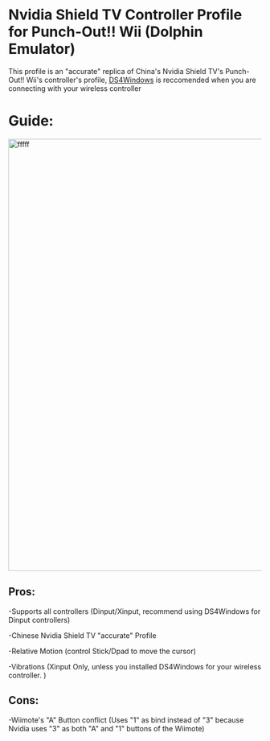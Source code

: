 # Nvidia Shield TV Controller Profile for Punch-Out!! Wii (Dolphin Emulator)

This profile is an "accurate" replica of China's Nvidia Shield TV's Punch-Out!! Wii's controller's profile, [DS4Windows](https://github.com/Ryochan7/DS4Windows) is reccomended when you are connecting with your wireless controller

# Guide:
<img width="2298" height="859" alt="fffff" src="https://github.com/user-attachments/assets/db31ad1c-7a19-47d1-8113-90e47ed0b859" />

## Pros:
-Supports all controllers (Dinput/Xinput, recommend using DS4Windows for Dinput controllers)

-Chinese Nvidia Shield TV "accurate" Profile

-Relative Motion (control Stick/Dpad to move the cursor)

-Vibrations (Xinput Only, unless you installed DS4Windows for your wireless controller. )

## Cons:
-Wiimote's "A" Button conflict (Uses "1" as bind instead of "3" because Nvidia uses "3" as both "A" and "1" buttons of the Wiimote)
